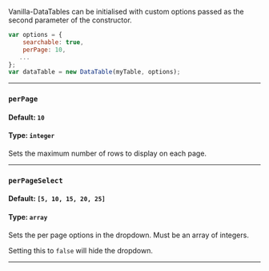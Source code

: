 Vanilla-DataTables can be initialised with custom options passed as the second parameter of the constructor.

```javascript
var options = {
    searchable: true,
    perPage: 10,
   ...
};
var dataTable = new DataTable(myTable, options);
```

---

### `perPage`
#### Default: `10`
#### Type: `integer`

Sets the maximum number of rows to display on each page.

---

### `perPageSelect`
#### Default: `[5, 10, 15, 20, 25]`
#### Type: `array`

Sets the per page options in the dropdown. Must be an array of integers.

Setting this to `false` will hide the dropdown.

---